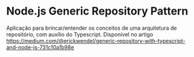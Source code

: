 # Node.js Generic Repository Pattern

Aplicação para brincar/entender os conceitos de uma arquitetura de repositório, com auxílio do Typescript.
Disponível no artigo https://medium.com/@erickwendel/generic-repository-with-typescript-and-node-js-731c10a1b98e
